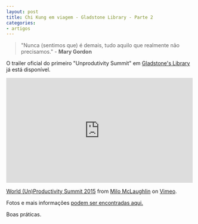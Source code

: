 ```yaml
---
layout: post
title: Chi Kung em viagem - Gladstone Library - Parte 2
categories:
- artigos
---
```


>"Nunca (sentimos que) é demais, tudo aquilo que realmente não precisamos." - **Mary Gordon**

O trailer oficial do primeiro "Unprodutivity Summit" em [Gladstone's Library](https://www.gladstoneslibrary.org/) já está disponível. 

<iframe src="https://player.vimeo.com/video/127192432" width="500" height="281" frameborder="0" webkitallowfullscreen mozallowfullscreen allowfullscreen></iframe> <p><a href="https://vimeo.com/127192432">World (Un)Productivity Summit 2015</a> from <a href="https://vimeo.com/gaseousbrain">Milo McLaughlin</a> on <a href="https://vimeo.com">Vimeo</a>.</p>

Fotos e mais informações [podem ser encontradas aqui.](http://www.mountainshores.net/unproductivity-summit/)

Boas práticas.